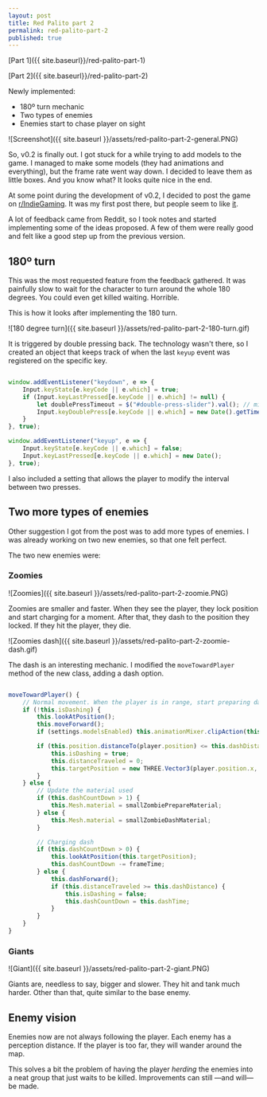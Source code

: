 ```yaml
---
layout: post
title: Red Palito part 2
permalink: red-palito-part-2
published: true
---
```


[Part 1]({{ site.baseurl}}/red-palito-part-1)

[Part 2]({{ site.baseurl}}/red-palito-part-2)

Newly implemented:

- 180º turn mechanic
- Two types of enemies
- Enemies start to chase player on sight

![Screenshot]({{ site.baseurl }}/assets/red-palito-part-2-general.PNG)

So, v0.2 is finally out. I got stuck for a while trying to add models to the game. I managed to make some models (they had animations and everything), but the frame rate went way down. I decided to leave them as little boxes. And you know what? It looks quite nice in the end.

At some point during the development of v0.2, I decided to post the game on [r/IndieGaming](https://www.reddit.com/r/IndieGaming). It was my first post there, but people seem to like [it](https://www.reddit.com/r/IndieGaming/comments/8co4a9/first_game_and_first_post_on_this_subreddit/).

A lot of feedback came from Reddit, so I took notes and started implementing some of the ideas proposed. A few of them were really good and felt like a good step up from the previous version.

## 180º turn

This was the most requested feature from the feedback gathered. It was painfully slow to wait for the character to turn around the whole 180 degrees. You could even get killed waiting. Horrible.

This is how it looks after implementing the 180 turn.

![180 degree turn]({{ site.baseurl }}/assets/red-palito-part-2-180-turn.gif)

It is triggered by double pressing back. The technology wasn't there, so I created an object that keeps track of when the last `keyup` event was registered on the specific key.

``` js

window.addEventListener("keydown", e => {
	Input.keyState[e.keyCode || e.which] = true;
	if (Input.keyLastPressed[e.keyCode || e.which] != null) {
		let doublePressTimeout = $("#double-press-slider").val(); // miliseconds
		Input.keyDoublePress[e.keyCode || e.which] = new Date().getTime() - Input.keyLastPressed[e.keyCode || e.which].getTime() < doublePressTimeout;
	}
}, true);

window.addEventListener("keyup", e => {
	Input.keyState[e.keyCode || e.which] = false;
	Input.keyLastPressed[e.keyCode || e.which] = new Date();
}, true);

```

I also included a setting that allows the player to modify the interval between two presses.

## Two more types of enemies

Other suggestion I got from the post was to add more types of enemies. I was already working on two new enemies, so that one felt perfect.

The two new enemies were:

### Zoomies

![Zoomies]({{ site.baseurl }}/assets/red-palito-part-2-zoomie.PNG)

Zoomies are smaller and faster. When they see the player, they lock position and start charging for a moment. After that, they dash to the position they locked. If they hit the player, they die.

![Zoomies dash]({{ site.baseurl }}/assets/red-palito-part-2-zoomie-dash.gif)

The dash is an interesting mechanic. I modified the `moveTowardPlayer` method of the new class, adding a dash option.

``` js

moveTowardPlayer() {
	// Normal movement. When the player is in range, start preparing dash
	if (!this.isDashing) {
		this.lookAtPosition();
		this.moveForward();
		if (settings.modelsEnabled) this.animationMixer.clipAction(this.animations.walk).play();

		if (this.position.distanceTo(player.position) <= this.dashDistance) {
			this.isDashing = true;
			this.distanceTraveled = 0;
			this.targetPosition = new THREE.Vector3(player.position.x, this.position.y, player.position.z);
		}
	} else {
		// Update the material used
		if (this.dashCountDown > 1) {
			this.Mesh.material = smallZombiePrepareMaterial;
		} else {
			this.Mesh.material = smallZombieDashMaterial;
		}

		// Charging dash
		if (this.dashCountDown > 0) {
			this.lookAtPosition(this.targetPosition);
			this.dashCountDown -= frameTime;
		} else {
			this.dashForward();
			if (this.distanceTraveled >= this.dashDistance) {
				this.isDashing = false;
				this.dashCountDown = this.dashTime;
			}
		}
	}
}

```

### Giants

![Giant]({{ site.baseurl }}/assets/red-palito-part-2-giant.PNG)

Giants are, needless to say, bigger and slower. They hit and tank much harder. Other than that, quite similar to the base enemy.


## Enemy vision

Enemies now are not always following the player. Each enemy has a perception distance. If the player is too far, they will wander around the map.

This solves a bit the problem of having the player *herding* the enemies into a neat group that just waits to be killed. Improvements can still —and will— be made.
